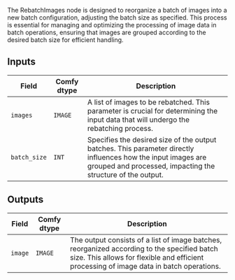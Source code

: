 
The RebatchImages node is designed to reorganize a batch of images into a new batch configuration, adjusting the batch size as specified. This process is essential for managing and optimizing the processing of image data in batch operations, ensuring that images are grouped according to the desired batch size for efficient handling.

## Inputs

| Field       | Comfy dtype | Description                                                                         |
|-------------|-------------|-------------------------------------------------------------------------------------|
| `images`    | `IMAGE`     | A list of images to be rebatched. This parameter is crucial for determining the input data that will undergo the rebatching process. |
| `batch_size`| `INT`       | Specifies the desired size of the output batches. This parameter directly influences how the input images are grouped and processed, impacting the structure of the output. |

## Outputs

| Field | Comfy dtype | Description                                                                   |
|-------|-------------|-------------------------------------------------------------------------------|
| `image`| `IMAGE`     | The output consists of a list of image batches, reorganized according to the specified batch size. This allows for flexible and efficient processing of image data in batch operations. |
